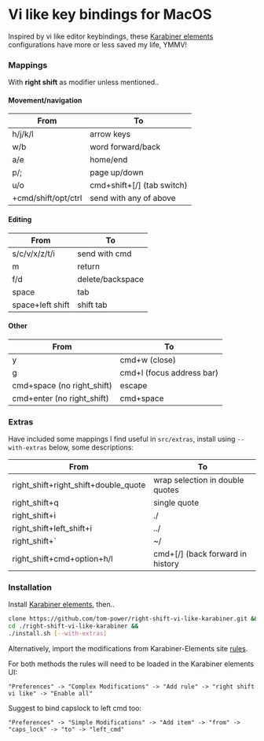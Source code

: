 # Vi like key bindings for MacOS

Inspired by vi like editor keybindings, these [Karabiner elements](https://github.com/tekezo/Karabiner-Elements) configurations have more or less saved my life, YMMV!

### Mappings

With **right shift** as modifier unless mentioned..

#### Movement/navigation

| From  | To |
| --------------------  |-------------------------- |
|h/j/k/l                | arrow keys                |
|w/b                    | word forward/back         |
|a/e                    | home/end                  |
|p/;                    | page up/down              |
|u/o                    | cmd+shift+[/] (tab switch)|
|+cmd/shift/opt/ctrl    | send with any of above    |

#### Editing

| From             | To               |
| ---------------- | ---------------- |
| s/c/v/x/z/t/i    | send with cmd    |
| m                | return           |
| f/d              | delete/backspace |
| space            | tab              |
| space+left shift | shift tab        |


#### Other

| From                       | To                        |
| -------------------------- | ------------------------- |
| y                          | cmd+w (close)             |
| g                          | cmd+l (focus address bar) |
| cmd+space (no right_shift) | escape                    |
| cmd+enter (no right_shift) | cmd+space                 |


### Extras

Have included some mappings I find useful in `src/extras`, install using `--with-extras` below, some descriptions:

| From                                 | To                               |
|--------------------------------------|----------------------------------|
| right_shift+right_shift+double_quote | wrap selection in double quotes  |
| right_shift+q                        | single quote                     |
| right_shift+i                        | ./                               |
| right_shift+left_shift+i             | ../                              |
| right_shift+`                        | ~/                               |
| right_shift+cmd+option+h/l           | cmd+[/] (back forward in history |

### Installation

Install [Karabiner elements](https://github.com/tekezo/Karabiner-Elements), then..

```bash
clone https://github.com/tom-power/right-shift-vi-like-karabiner.git &&
cd ./right-shift-vi-like-karabiner &&
./install.sh [--with-extras]
```

Alternatively, import the modifications from Karabiner-Elements site [rules](https://pqrs.org/osx/karabiner/complex_modifications/#right_shift_vi_like).

For both methods the rules will need to be loaded in the Karabiner elements UI:

```"Preferences" -> "Complex Modifications" -> "Add rule" -> "right shift vi like" -> "Enable all"```

Suggest to bind capslock to left cmd too:

```"Preferences" -> "Simple Modifications" -> "Add item" -> "from" -> "caps_lock" -> "to" -> "left_cmd"```
